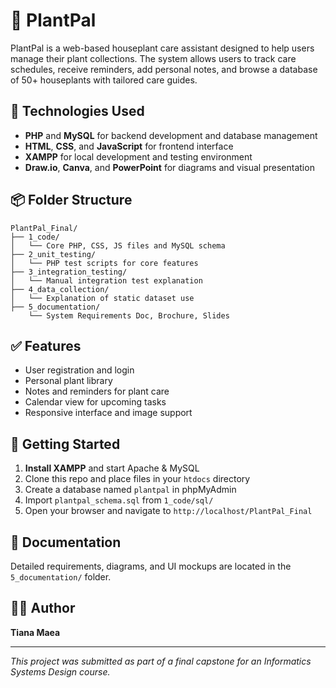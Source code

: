 
# 🌿 PlantPal

PlantPal is a web-based houseplant care assistant designed to help users manage their plant collections. The system allows users to track care schedules, receive reminders, add personal notes, and browse a database of 50+ houseplants with tailored care guides.

## 🔧 Technologies Used
- **PHP** and **MySQL** for backend development and database management
- **HTML**, **CSS**, and **JavaScript** for frontend interface
- **XAMPP** for local development and testing environment
- **Draw.io**, **Canva**, and **PowerPoint** for diagrams and visual presentation

## 📦 Folder Structure

```
PlantPal_Final/
├── 1_code/
│   └── Core PHP, CSS, JS files and MySQL schema
├── 2_unit_testing/
│   └── PHP test scripts for core features
├── 3_integration_testing/
│   └── Manual integration test explanation
├── 4_data_collection/
│   └── Explanation of static dataset use
├── 5_documentation/
    └── System Requirements Doc, Brochure, Slides
```

## ✅ Features
- User registration and login
- Personal plant library
- Notes and reminders for plant care
- Calendar view for upcoming tasks
- Responsive interface and image support

## 🚀 Getting Started

1. **Install XAMPP** and start Apache & MySQL
2. Clone this repo and place files in your `htdocs` directory
3. Create a database named `plantpal` in phpMyAdmin
4. Import `plantpal_schema.sql` from `1_code/sql/`
5. Open your browser and navigate to `http://localhost/PlantPal_Final`

## 📄 Documentation

Detailed requirements, diagrams, and UI mockups are located in the `5_documentation/` folder.

## 👩‍💻 Author

**Tiana Maea**  

---

*This project was submitted as part of a final capstone for an Informatics Systems Design course.*
